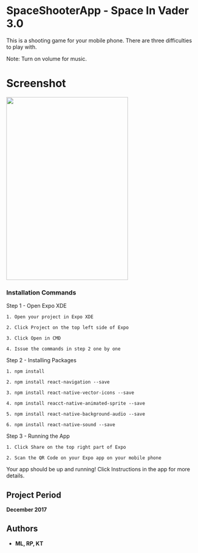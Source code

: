 # SpaceShooterApp - Space In Vader 3.0

This is a shooting game for your mobile phone. There are three difficulties to play with.

Note: Turn on volume for music.

# Screenshot

<img src="https://user-images.githubusercontent.com/22303130/33531547-56fa8b6e-d843-11e7-9ed6-5d2785d0ead2.PNG" height="480px" width="320px">


### Installation Commands

Step 1 - Open Expo XDE

```
1. Open your project in Expo XDE

2. Click Project on the top left side of Expo

3. Click Open in CMD

4. Issue the commands in step 2 one by one

```

Step 2 - Installing Packages

```
1. npm install

2. npm install react-navigation --save

3. npm install react-native-vector-icons --save

4. npm install reacct-native-animated-sprite --save

5. npm install react-native-background-audio --save

6. npm install react-native-sound --save

```

Step 3 - Running the App

```
1. Click Share on the top right part of Expo

2. Scan the QR Code on your Expo app on your mobile phone

```

Your app should be up and running! Click Instructions in the app for more details.


## Project Period

**December 2017**


## Authors

* **ML, RP, KT** 